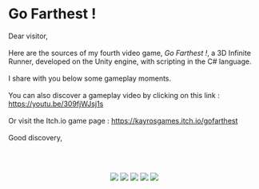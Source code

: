 # Go Farthest !

Dear visitor,    
<br/>
Here are the sources of my fourth video game, *Go Farthest !*, a 3D Infinite Runner, developed on the Unity engine, with scripting in the C# language.  
<br/>
I share with you below some gameplay moments.  
<br/>
You can also discover a gameplay video by clicking on this link : https://youtu.be/309fjWJsj1s   
<br/>
Or visit the Itch.io game page : https://kayrosgames.itch.io/gofarthest  
<br/>
Good discovery,  

<br/>

<br/>

<p align="center">
  <img src="https://img.itch.zone/aW1hZ2UvMTQxODczNi84MzEzOTIyLmdpZg==/original/kdDKe1.gif" />
  <img src="https://img.itch.zone/aW1hZ2UvMTQxODczNi84MzEzOTIzLmdpZg==/original/q84Tw%2B.gif" />
  <img src="https://img.itch.zone/aW1hZ2UvMTQxODczNi84MzEzOTI0LmdpZg==/original/nq%2FO5x.gif" />
  <img src="https://img.itch.zone/aW1hZ2UvMTQxODczNi84MzEzOTI2LmdpZg==/original/daJTh5.gif" />
  <img src="https://img.itch.zone/aW1hZ2UvMTQxODczNi84MzEzOTI3LmdpZg==/original/YU4q7f.gif" />
</p>
